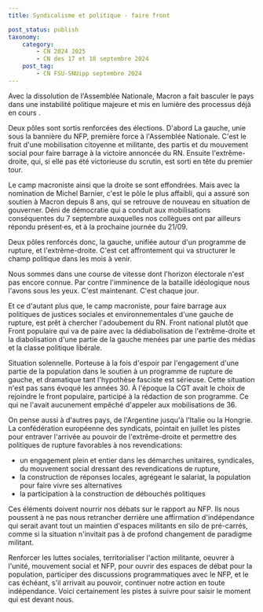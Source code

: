 ```yaml
---
title: Syndicalisme et politique - faire front

post_status: publish
taxonomy:
    category:
        - CN 2024 2025
        - CN des 17 et 18 septembre 2024
    post_tag:
        - CN FSU-SNUipp septembre 2024
---
```


Avec la dissolution de l'Assemblée Nationale, Macron a fait basculer le pays dans une instabilité politique majeure et mis en lumière des processus déjà en cours .

Deux pôles sont sortis renforcées des élections. D'abord La gauche, unie sous la bannière du NFP, première force à l'Assemblée Nationale. C'est le fruit d'une mobilisation citoyenne et militante, des partis et du mouvement social pour faire barrage à la victoire annoncée du RN. Ensuite l'extrême-droite, qui, si elle pas été victorieuse du scrutin, est sorti en tête du premier tour.

Le camp macroniste ainsi que la droite se sont effondrées. Mais avec la nomination de Michel Barnier, c'est le pôle le plus affaibli, qui a assuré son soutien à Macron depuis 8 ans, qui se retrouve de nouveau en situation de gouverner. Déni de démocratie qui a conduit aux mobilisations conséquentes du 7 septembre auxquelles nos collègues ont par ailleurs répondu présent·es, et à la prochaine journée du 21/09.

Deux pôles renforcés donc, la gauche, unifiée autour d'un programme de rupture, et l'extrême-droite. C'est cet affrontement qui va structurer le champ politique dans les mois à venir.

Nous sommes dans une course de vitesse dont l'horizon électorale n'est pas encore connue. Par contre l'imminence de la bataille idéologique nous l'avons sous les yeux. C'est maintenant. C'est chaque jour.

Et ce d'autant plus que, le camp macroniste, pour faire barrage aux politiques de justices sociales et environnementales d'une gauche de rupture, est prêt à chercher l'adoubement du RN. Front national plutôt que Front populaire qui va de paire avec la dédiabolisation de l'extrême-droite et la diabolisation d'une partie de la gauche menées par une partie des médias et la classe politique libérale.

Situation solennelle. Porteuse à la fois d'espoir par l'engagement d'une partie de la population dans le soutien à un programme de rupture de gauche, et dramatique tant l'hypothèse fasciste est sérieuse. Cette situation n'est pas sans évoqué les années 30. À l'époque la CGT avait le choix de rejoindre le front populaire, participé à la rédaction de son programme. Ce qui ne l'avait aucunement empêché d'appeler aux mobilisations de 36.

On pense aussi à d'autres pays, de l'Argentine jusqu'à l'Italie ou la Hongrie. La confédération européenne des syndicats, pointait en juillet les pistes pour entraver l'arrivée au pouvoir de l'extrême-droite et permettre des politiques de rupture favorables à nos revendications:

- un engagement plein et entier dans les démarches unitaires, syndicales, du mouvement social dressant des revendications de rupture,
- la construction de réponses locales, agrégeant le salariat, la population pour faire vivre ses alternatives
- la participation à la construction de débouchés politiques

Ces éléments doivent nourrir nos débats sur le rapport au NFP. Ils nous poussent à ne pas nous retrancher derrière une affirmation d'indépendance qui serait avant tout un maintien d'espaces militants en silo de pré-carrés, comme si la situation n'invitait pas à de profond changement de paradigme militant.

Renforcer les luttes sociales, territorialiser l'action militante, oeuvrer à l'unité, mouvement social et NFP, pour ouvrir des espaces de débat pour la population, participer des discussions programmatiques avec le NFP, et le cas échéant, s'il arrivait au pouvoir, continuer notre action en toute indépendance. Voici certainement les pistes à suivre pour saisir le moment qui est devant nous.
